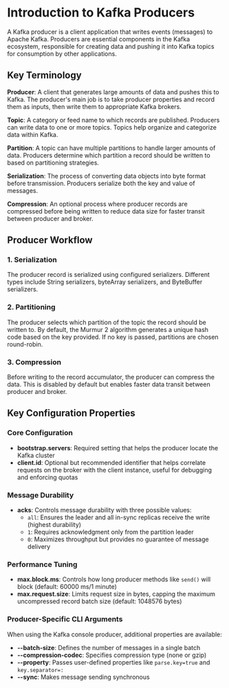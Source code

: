 # Introduction to Kafka Producers

A Kafka producer is a client application that writes events (messages) to Apache Kafka. Producers are essential components in the Kafka ecosystem, responsible for creating data and pushing it into Kafka topics for consumption by other applications.

## Key Terminology

**Producer**: A client that generates large amounts of data and pushes this to Kafka. The producer's main job is to take producer properties and record them as inputs, then write them to appropriate Kafka brokers.

**Topic**: A category or feed name to which records are published. Producers can write data to one or more topics. Topics help organize and categorize data within Kafka.

**Partition**: A topic can have multiple partitions to handle larger amounts of data. Producers determine which partition a record should be written to based on partitioning strategies.

**Serialization**: The process of converting data objects into byte format before transmission. Producers serialize both the key and value of messages.

**Compression**: An optional process where producer records are compressed before being written to reduce data size for faster transit between producer and broker.

## Producer Workflow

### 1. Serialization
The producer record is serialized using configured serializers. Different types include String serializers, byteArray serializers, and ByteBuffer serializers.

### 2. Partitioning
The producer selects which partition of the topic the record should be written to. By default, the Murmur 2 algorithm generates a unique hash code based on the key provided. If no key is passed, partitions are chosen round-robin.

### 3. Compression
Before writing to the record accumulator, the producer can compress the data. This is disabled by default but enables faster data transit between producer and broker.

## Key Configuration Properties

### Core Configuration

- **bootstrap.servers**: Required setting that helps the producer locate the Kafka cluster
- **client.id**: Optional but recommended identifier that helps correlate requests on the broker with the client instance, useful for debugging and enforcing quotas

### Message Durability

- **acks**: Controls message durability with three possible values:
  - `all`: Ensures the leader and all in-sync replicas receive the write (highest durability)
  - `1`: Requires acknowledgment only from the partition leader
  - `0`: Maximizes throughput but provides no guarantee of message delivery

### Performance Tuning

- **max.block.ms**: Controls how long producer methods like `send()` will block (default: 60000 ms/1 minute)
- **max.request.size**: Limits request size in bytes, capping the maximum uncompressed record batch size (default: 1048576 bytes)

### Producer-Specific CLI Arguments

When using the Kafka console producer, additional properties are available:

- **--batch-size**: Defines the number of messages in a single batch
- **--compression-codec**: Specifies compression type (none or gzip) 
- **--property**: Passes user-defined properties like `parse.key=true` and `key.separator=:`
- **--sync**: Makes message sending synchronous
